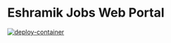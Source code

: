 # Eshramik Jobs Web Portal

[![deploy-container](https://github.com/vimalkuriensam/eshramikjobs-web/actions/workflows/container.yml/badge.svg)](https://github.com/vimalkuriensam/eshramikjobs-web/actions/workflows/container.yml)

